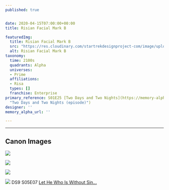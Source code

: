 ```yaml
---
published: true


date: 2020-04-15T07:00:00+00:00
title: Risian Facial Mark B

featuredImg:
  title: Risian Facial Mark B
  src: "https://res.cloudinary.com/startrekdesignproject-com/image/upload/v1590005920/RisianFacialMarkB.png"
  alt: Risian Facial Mark B
taxonomy:
  time: 2100s
  quadrants: Alpha
  universes:
  - Prime
  affiliations:
  - Risa
  types: []
  franchise: Enterprise
primary_reference: S01E25 [Two Days and Two Nights](https://memory-alpha.fandom.com/wiki/Two_Days_and_Two_Nights_(episode)
  "Two Days and Two Nights (episode)")
designer: ''
memory_alpha_url: ''

---
```

___
## Canon Images

![](https://res.cloudinary.com/startrekdesignproject-com/image/upload/v1590005919/RisianFacialMarkB_TwoDaysTwoNights1.jpg)

![](https://res.cloudinary.com/startrekdesignproject-com/image/upload/v1590005920/RisianFacialMarkB_TwoDaysTwoNights2.jpg)

![](https://res.cloudinary.com/startrekdesignproject-com/image/upload/v1590005920/RisianFacialMarkB_TwoDaysTwoNights3.jpg)


![](https://res.cloudinary.com/startrekdesignproject-com/image/upload/v1590005919/RisianFacialMarkB_LetHeWhoIsWithoutSin.jpg) DS9 S05E07 [Let He Who Is Without Sin...](https://memory-alpha.fandom.com/wiki/Let_He_Who_Is_Without_Sin..._(episode) "Let He Who Is Without Sin... (episode)") 